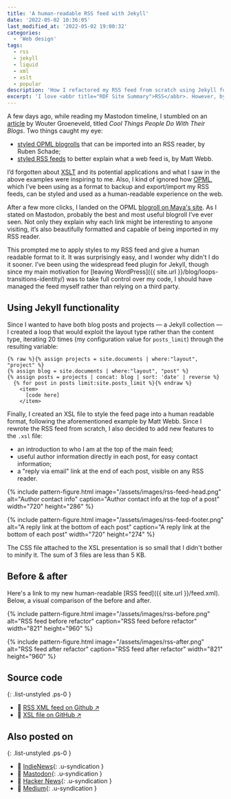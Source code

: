 ```yaml
---
title: 'A human-readable RSS feed with Jekyll'
date: '2022-05-02 10:36:05'
last_modified_at: '2022-05-02 19:00:32'
categories: 
  - 'Web design'
tags: 
  - rss
  - jekyll
  - liquid
  - xml
  - xslt
  - popular
description: 'How I refactored my RSS feed from scratch using Jekyll functionalities and applying XSLT for presentation to render a human-readable XML feed.'
excerpt: 'I love <abbr title="RDF Site Summary">RSS</abbr>. However, by using a third-party plugin to automatically generate the feed, I didn’t pay attention to how it could be improved. An occasional discussion on Mastodon prompted me to a change.'
---
```

A few days ago, while reading my Mastodon timeline, I stumbled on an [article](https://brainbaking.com/post/2022/04/cool-things-people-do-with-their-blogs/) by Wouter Groeneveld, titled *Cool Things People Do With Their Blogs*. Two things caught my eye: 

- [styled OPML blogrolls](https://rubenerd.com/omake.opml) that can be imported into an RSS reader, by Ruben Schade;
- [styled RSS feeds](http://interconnected.org/home/feed) to better explain what a web feed is, by Matt Webb.

I’d forgotten about [XSLT](https://en.wikipedia.org/wiki/XSLT) and its potential applications and what I saw in the above examples were inspiring to me. Also, I kind of ignored how [OPML](http://opml.org/spec2.opml), which I’ve been using as a format to backup and export/import my RSS feeds, can be styled and used as a human-readable experience on the web.

After a few more clicks, I landed on the OPML [blogroll on Maya's site](https://maya.land/blogroll.opml). As I stated on Mastodon, probably the best and most useful blogroll I’ve ever seen. Not only they explain why each link might be interesting to anyone visiting, it’s also beautifully formatted and capable of being imported in my RSS reader.

This prompted me to apply styles to my RSS feed and give a human readable format to it. It was surprisingly easy, and I wonder why didn't I do it sooner. I’ve been using the widespread feed plugin for Jekyll, though since my main motivation for [leaving WordPress]({{ site.url }}/blog/loops-transitions-identity/) was to take full control over my code, I should have managed the feed myself rather than relying on a third party.

## Using Jekyll functionality

Since I wanted to have both blog posts and projects — a Jekyll collection — I created a loop that would exploit the layout type rather than the content type, iterating 20 times (my configuration value for `posts_limit`) through the resulting variable:

```liquid
{% raw %}{% assign projects = site.documents | where:"layout", "project" %}
{% assign blog = site.documents | where:"layout", "post" %}
{% assign posts = projects | concat: blog | sort: 'date' | reverse %}
  {% for post in posts limit:site.posts_limit %}{% endraw %}
    <item>
      [code here]
    </item>
```

Finally, I created an XSL file to style the feed page into a human readable format, following the aforementioned example by Matt Webb. Since I rewrote the RSS feed from scratch, I also decided to add new features to the `.xsl` file:

- an introduction to who I am at the top of the main feed;
- useful author information directly in each post, for easy contact information;
- a "reply via email" link at the end of each post, visible on any RSS reader.

{% include pattern-figure.html image="/assets/images/rss-feed-head.png" alt="Author contact info" caption="Author contact info at the top of a post" width="720" height="286" %}

{% include pattern-figure.html image="/assets/images/rss-feed-footer.png" alt="A reply link at the bottom of each post" caption="A reply link at the bottom of each post" width="720" height="274" %}

The CSS file attached to the XSL presentation is so small that I didn't bother to minify it. The sum of 3 files are less than 5 KB.

## Before & after

Here's a link to my new human-readable [RSS feed]({{ site.url }}/feed.xml). Below, a visual comparison of the before and after.

{% include pattern-figure.html image="/assets/images/rss-before.png" alt="RSS feed before refactor" caption="RSS feed before refactor" width="821" height="960" %}

{% include pattern-figure.html image="/assets/images/rss-after.png" alt="RSS feed after refactor" caption="RSS feed after refactor" width="821" height="960" %}

## Source code

{: .list-unstyled .ps-0 }
- 📄 [RSS XML feed on Github ↗︎](https://github.com/minutes2midnight/m2m-website/blob/master/feed.xml)
- 📄 [XSL file on GitHub ↗︎](https://github.com/minutes2midnight/m2m-website/blob/master/feed.xsl)

## Also posted on

{: .list-unstyled .ps-0 }
- 🔄 [IndieNews](https://news.indieweb.org/en){: .u-syndication }
- 🔄 [Mastodon](https://indieweb.social/web/@m2m/108234066278671729){: .u-syndication }
- 🔄 [Hacker News](https://news.ycombinator.com/item?id=31241877){: .u-syndication }
- 🔄 [Medium](https://minutestomidnight.medium.com/a-human-readable-rss-feed-with-jekyll-minutes-to-midnight-e1cf8230220c){: .u-syndication }
